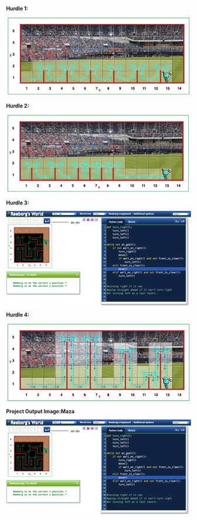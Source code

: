 **Hurdle 1:**

![This is an image](https://github.com/maryambiibii/100DaysOfCode/blob/main/Day6/Img/Hurdle1.png)

**Hurdle 2:**

![This is an image](https://github.com/maryambiibii/100DaysOfCode/blob/main/Day6/Img/Hurdle3.png)

**Hurdle 3:**

![This is an image](https://github.com/maryambiibii/100DaysOfCode/blob/main/Day6/Img/Project_Output.png)

**Hurdle 4:**

![This is an image](https://github.com/maryambiibii/100DaysOfCode/blob/main/Day6/Img/Hurdle4.png)

**Project Output Image:Maza**

![This is an image](https://github.com/maryambiibii/100DaysOfCode/blob/main/Day6/Img/Project_Output.png)
